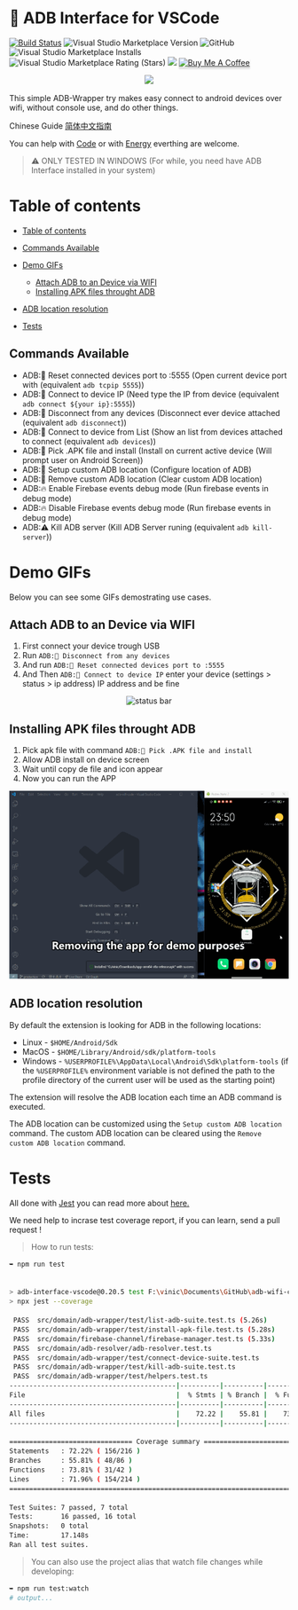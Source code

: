 # 🔌 ADB Interface for VSCode

[![Build Status](https://img.shields.io/endpoint.svg?url=https%3A%2F%2Factions-badge.atrox.dev%2Fvinicioslc%2Fadb-interface-vscode%2Fbadge%3Fref%3Dproduction&style=flat-square)](https://actions-badge.atrox.dev/vinicioslc/adb-interface-vscode/goto?ref=production)
![Visual Studio Marketplace Version](https://img.shields.io/visual-studio-marketplace/v/vinicioslc.adb-interface-vscode?style=flat-square)
![GitHub](https://img.shields.io/github/license/vinicioslc/adb-interface-vscode?style=flat-square)
![Visual Studio Marketplace Installs](https://img.shields.io/visual-studio-marketplace/i/vinicioslc.adb-interface-vscode?style=flat-square)
![Visual Studio Marketplace Rating (Stars)](https://img.shields.io/visual-studio-marketplace/stars/vinicioslc.adb-interface-vscode?style=flat-square)
<a href="https://codeclimate.com/github/vinicioslc/adb-interface-vscode/maintainability">
<img src="https://api.codeclimate.com/v1/badges/b9fd814b1bdf974a1d16/maintainability" /></a>
<a href="https://ko-fi.com/vinicioslc" target="_blank"><img src="https://i.imgur.com/aV6DDA7.png" alt="Buy Me A Coffee" style="height: 41px !important;width: 174px !important; box-shadow: 0px 3px 2px 0px rgba(190, 190, 190, 0.5) !important;-webkit-box-shadow: 0px 3px 2px 0px rgba(190, 190, 190, 0.5) !important;" > </a>

<div style="text-align:center"><img src="https://raw.githubusercontent.com/vinicioslc/adb-interface-vscode/production/media/icon.png" width="200" /></div>

This simple ADB-Wrapper try makes easy connect to android devices over wifi, without console use, and do other things.

Chinese Guide [简体中文指南](https://www.jianshu.com/p/fb8eebc8a2c0)

You can help with
[Code](https://github.com/vinicioslc/adb-interface-vscode/issues)
or with
[Energy](https://www.paypal.com/cgi-bin/webscr?cmd=_s-xclick&hosted_button_id=TKRZ7F4FV4QY4&source=url) everthing are welcome.

> ⚠️ ONLY TESTED IN WINDOWS (For while, you need have ADB Interface installed in your system)

# Table of contents

<!--ts-->

-   [Table of contents](#table-of-contents)
-   [Commands Available](#commands-available)
-   [Demo GIFs](#demo-gifs)

    -   [Attach ADB to an Device via WIFI](#Attach-ADB-to-an-Device-via-WIFI)
    -   [Installing APK files throught ADB](#Installing-APK-files-throught-ADB)

-   [ADB location resolution](#ADB-location-resolution)
-   [Tests](#Tests)

      <!--te-->

## Commands Available

-   ADB:📱 Reset connected devices port to :5555 (Open current device port with (equivalent `adb tcpip 5555`))
-   ADB:📱 Connect to device IP (Need type the IP from device (equivalent `adb connect ${your ip}:5555`))
-   ADB:📱 Disconnect from any devices (Disconnect ever device attached (equivalent `adb disconnect`))
-   ADB:📱 Connect to device from List (Show an list from devices attached to connect (equivalent `adb devices`))
-   ADB:📱 Pick .APK file and install (Install on current active device (Will prompt user on Android Screen))
-   ADB:📱 Setup custom ADB location (Configure location of ADB)
-   ADB:📱 Remove custom ADB location (Clear custom ADB location)
-   ADB:🔥 Enable Firebase events debug mode (Run firebase events in debug mode)
-   ADB:🔥 Disable Firebase events debug mode (Run firebase events in debug mode)
-   ADB:⚠️ Kill ADB server (Kill ADB Server runing (equivalent `adb kill-server`))

# Demo GIFs

Below you can see some GIFs demostrating use cases.

## Attach ADB to an Device via WIFI

1.  First connect your device trough USB
2.  Run `ADB:📱 Disconnect from any devices`
3.  And run `ADB:📱 Reset connected devices port to :5555`
4.  And Then `ADB:📱 Connect to device IP` enter your device (settings > status > ip address) IP address and be fine

<div style="text-align:center">

![status bar](https://raw.githubusercontent.com/vinicioslc/adb-interface-vscode/production/media/record1.gif)

</div>

## Installing APK files throught ADB

1. Pick apk file with command `ADB:📱 Pick .APK file and install `
2. Allow ADB install on device screen
3. Wait until copy de file and icon appear
4. Now you can run the APP

<div style="text-align:center">

![status bar](/media/install_apk_demo.gif)

</div>

## ADB location resolution

By default the extension is looking for ADB in the following locations:
- Linux - `$HOME/Android/Sdk`
- MacOS - `$HOME/Library/Android/sdk/platform-tools`
- Windows - `%USERPROFILE%\AppData\Local\Android\Sdk\platform-tools` (if the `%USERPROFILE%` environment variable is not defined the path to the profile directory of the current user will be used as the starting point)

The extension will resolve the ADB location each time an ADB command is executed.

The ADB location can be customized using the `Setup custom ADB location` command. The custom ADB location can be cleared using  the `Remove custom ADB location` command.

# Tests

All done with [Jest](https://jestjs.io/) you can read more about [here.](https://jestjs.io/docs/en/getting-started.html)

We need help to incrase test coverage report, if you can learn, send a pull request !

> How to run tests:

```bash
➥ npm run test


> adb-interface-vscode@0.20.5 test F:\vinic\Documents\GitHub\adb-wifi-code
> npx jest --coverage

 PASS  src/domain/adb-wrapper/test/list-adb-suite.test.ts (5.26s)
 PASS  src/domain/adb-wrapper/test/install-apk-file.test.ts (5.28s)
 PASS  src/domain/firebase-channel/firebase-manager.test.ts (5.33s)
 PASS  src/domain/adb-resolver/adb-resolver.test.ts
 PASS  src/domain/adb-wrapper/test/connect-device-suite.test.ts
 PASS  src/domain/adb-wrapper/test/kill-adb-suite.test.ts
 PASS  src/domain/adb-wrapper/test/helpers.test.ts
------------------------------------------|----------|----------|----------|----------|-------------------|
File                                      |  % Stmts | % Branch |  % Funcs |  % Lines | Uncovered Line #s |
------------------------------------------|----------|----------|----------|----------|-------------------|
All files                                 |    72.22 |    55.81 |    73.81 |    71.96 |                   |
------------------------------------------|----------|----------|----------|----------|-------------------|

=============================== Coverage summary ===============================
Statements   : 72.22% ( 156/216 )
Branches     : 55.81% ( 48/86 )
Functions    : 73.81% ( 31/42 )
Lines        : 71.96% ( 154/214 )
================================================================================

Test Suites: 7 passed, 7 total
Tests:       16 passed, 16 total
Snapshots:   0 total
Time:        17.148s
Ran all test suites.

```

> You can also use the project alias that watch file changes while developing:

```bash
➥ npm run test:watch
# output...
```

